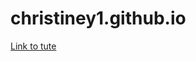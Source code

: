 christiney1.github.io
=====================
<a href="http://opentechschool.github.io/github-from-scratch/">Link to tute</a>